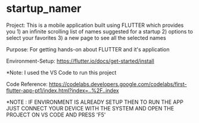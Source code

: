 # startup_namer

Project:
  This is a mobile application built using FLUTTER which provides you
    1) an infinite scrolling list of names suggested for a startup
    2) options to select your favorites
    3) a new page to see all the selected names
    
Purpose:
  For getting hands-on about FLUTTER and it's application  
    
Environment-Setup:
  https://flutter.io/docs/get-started/install
  
  *Note: I used the VS Code to run this project
  
Code Reference:
  https://codelabs.developers.google.com/codelabs/first-flutter-app-pt1/index.html?index=..%2F..index
  
 *NOTE : IF ENVIRONMENT IS ALREADY SETUP THEN TO RUN THE APP JUST CONNECT YOUR DEVICE WITH THE SYSTEM AND OPEN THE PROJECT ON VS CODE AND             PRESS 'F5'
